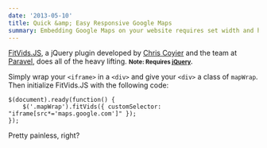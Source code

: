 ```yaml
---
date: '2013-05-10'
title: Quick &amp; Easy Responsive Google Maps
summary: Embedding Google Maps on your website requires set width and height attributes. As a result, the map does not scale to fit the width of its container. Therefore, no responsive goodness....until now!
---
```

[FitVids.JS](http://fitvidsjs.com/), a jQuery plugin developed by [Chris Coyier](http://chriscoyier.net/) and the team at [Paravel](http://paravelinc.com/), does all of the heavy lifting. <small markdown="1">**Note: Requires [jQuery](http://jquery.com/).**</small>

Simply wrap your <code class="language-clike">&lt;iframe&gt;</code> in a <code class="language-clike">&lt;div&gt;</code> and give your <code class="language-clike">&lt;div&gt;</code> a class of <code class="language-clike">mapWrap</code>. Then initialize FitVids.JS with the following code:

<pre class="language-clike prettyprint"><code class="language-clike">$(document).ready(function() {
	$('.mapWrap').fitVids({ customSelector: "iframe[src*='maps.google.com']" });
});
</code></pre>

Pretty painless, right?